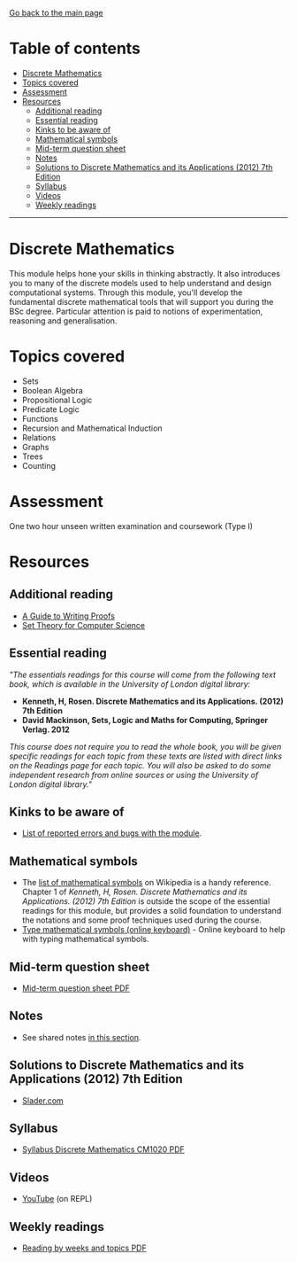 [Go back to the main page](https://github.com/world-class/REPL)

# Table of contents
<!-- vim-markdown-toc GFM -->

* [Discrete Mathematics](#discrete-mathematics)
* [Topics covered](#topics-covered)
* [Assessment](#assessment)
* [Resources](#resources)
    * [Additional reading](#additional-reading)
    * [Essential reading](#essential-reading)
    * [Kinks to be aware of](#kinks-to-be-aware-of)
    * [Mathematical symbols](#mathematical-symbols)
    * [Mid-term question sheet](#mid-term-question-sheet)
    * [Notes](#notes)
    * [Solutions to Discrete Mathematics and its Applications (2012) 7th Edition](#solutions-to-discrete-mathematics-and-its-applications-2012-7th-edition)
    * [Syllabus](#syllabus)
    * [Videos](#videos)
    * [Weekly readings](#weekly-readings)

<!-- vim-markdown-toc -->

---

# Discrete Mathematics

This module helps hone your skills in thinking abstractly. It also
introduces you to many of the discrete models used to help understand
and design computational systems. Through this module, you'll develop
the fundamental discrete mathematical tools that will support you during
the BSc degree. Particular attention is paid to notions of
experimentation, reasoning and generalisation.

# Topics covered

- Sets
- Boolean Algebra
- Propositional Logic
- Predicate Logic
- Functions
- Recursion and Mathematical Induction
- Relations
- Graphs
- Trees
- Counting

# Assessment

One two hour unseen written examination and coursework (Type I)

# Resources
## Additional reading
- [A Guide to Writing Proofs](./resources/A_Guide_to_Writing_Proofs.pdf)
- [Set Theory for Computer Science](./resources/set_theory_for_computer_science.pdf)

## Essential reading
_"The essentials readings for this course will come from the following text book, which is  available in the University of London digital library:_

- **Kenneth, H, Rosen. Discrete Mathematics and its Applications. (2012) 7th Edition**
- **David Mackinson, Sets, Logic and Maths for Computing, Springer Verlag. 2012**

_This course does not require you to read the whole book, you will be given specific  readings for each topic from these texts are listed with direct links on the Readings page  for each topic. You will also be asked to do some independent research from online sources or using the University of London digital library."_

## Kinks to be aware of
- [List of reported errors and bugs with the module](../../../kinks/level4/discrete_mathematics/).

## Mathematical symbols
- The [list of mathematical symbols](https://en.wikipedia.org/wiki/List_of_mathematical_symbols) on Wikipedia is a handy reference. Chapter 1 of _Kenneth, H, Rosen. Discrete Mathematics and its Applications. (2012) 7th Edition_ is outside the scope of the essential readings for this module, but provides a solid foundation to understand the notations and some proof techniques used during the course.
- [Type mathematical symbols (online keyboard)](https://math.typeit.org) - Online keyboard to help with typing mathematical symbols.

## Mid-term question sheet
- [Mid-term question sheet PDF](./resources/MidTermQuestionSheet.pdf)

## Notes
- See shared notes [in this section](../../../notes/discrete_mathematics).

## Solutions to Discrete Mathematics and its Applications (2012) 7th Edition
- [Slader.com](https://www.slader.com/textbook/9780073383095-discrete-mathematics-with-applications-7th-edition)

## Syllabus
- [Syllabus Discrete Mathematics CM1020 PDF](./resources/Syllabus_Discrete_Mathematics_CM1020.pdf)

## Videos
- [YouTube](https://github.com/world-class/REPL/tree/master/youtube#discrete-mathematics) (on REPL)

## Weekly readings
- [Reading by weeks and topics PDF](./resources/DM_Reading.pdf)

